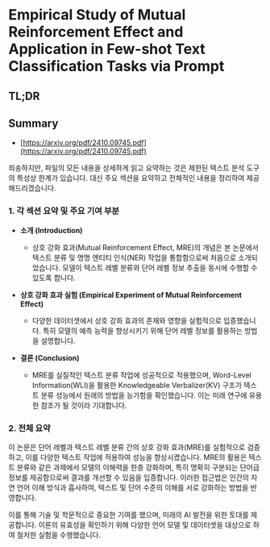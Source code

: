 # Empirical Study of Mutual Reinforcement Effect and Application in Few-shot Text Classification Tasks via Prompt
## TL;DR
## Summary
- [https://arxiv.org/pdf/2410.09745.pdf](https://arxiv.org/pdf/2410.09745.pdf)

죄송하지만, 파일의 모든 내용을 상세하게 읽고 요약하는 것은 제한된 텍스트 분석 도구의 특성상 한계가 있습니다. 대신 주요 섹션을 요약하고 전체적인 내용을 정리하여 제공해드리겠습니다. 

### 1. 각 섹션 요약 및 주요 기여 부분
- **소개 (Introduction)**
  - 상호 강화 효과(Mutual Reinforcement Effect, MRE)의 개념은 본 논문에서 텍스트 분류 및 명명 엔티티 인식(NER) 작업을 통합함으로써 처음으로 소개되었습니다. 모델이 텍스트 레벨 분류와 단어 레벨 정보 추출을 동시에 수행할 수 있도록 합니다.
  
- **상호 강화 효과 실험 (Empirical Experiment of Mutual Reinforcement Effect)**
  - 다양한 데이터셋에서 상호 강화 효과의 존재와 영향을 실험적으로 입증했습니다. 특히 모델의 예측 능력을 향상시키기 위해 단어 레벨 정보를 활용하는 방법을 설명합니다.
  
- **결론 (Conclusion)**
  - MRE를 실질적인 텍스트 분류 작업에 성공적으로 적용했으며, Word-Level Information(WLI)을 활용한 Knowledgeable Verbalizer(KV) 구조가 텍스트 분류 성능에서 원래의 방법을 능가함을 확인했습니다. 이는 미래 연구에 유용한 참조가 될 것이라 기대합니다.

### 2. 전체 요약
이 논문은 단어 레벨과 텍스트 레벨 분류 간의 상호 강화 효과(MRE)를 실험적으로 검증하고, 이를 다양한 텍스트 작업에 적용하여 성능을 향상시켰습니다. MRE의 활용은 텍스트 분류와 같은 과제에서 모델의 이해력을 한층 강화하며, 특히 명확히 구분되는 단어급 정보를 제공함으로써 결과를 개선할 수 있음을 입증합니다. 이러한 접근법은 인간의 자연 언어 이해 방식과 흡사하여, 텍스트 및 단어 수준의 이해를 서로 강화하는 방법을 반영합니다.

이를 통해 기술 및 학문적으로 중요한 기여를 했으며, 미래의 AI 발전을 위한 토대를 제공합니다. 이론의 유효성을 확인하기 위해 다양한 언어 모델 및 데이터셋을 대상으로 하여 철저한 실험을 수행했습니다.